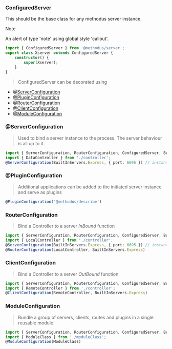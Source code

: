 


### ConfiguredServer

This should be the base class for any methodus server instance.

> [!NOTE]
> An alert of type 'note' using global style 'callout'.

```typescript
import { ConfiguredServer } from '@methodus/server';
export class Xserver extends ConfiguredServer {
    constructor() {
        super(Xserver);
    }
}
```

> ConfiguredServer can be decorated using 
* [@ServerConfiguration](#serverconfiguration)
* [@PluginConfiguration](#pluginconfiguration)
* [@RouterConfiguration](#routerconfiguration)
* [@ClientConfiguration](#clientconfiguration)
* [@ModuleConfiguration](#moduleconfiguration)


### @ServerConfiguration 
> Used to bind a server instance to the process. The server behaviour is all up to it.
```typescript
import { ServerConfiguration, RouterConfiguration, ConfiguredServer, BuiltInServers } from '@methodus/server';
import { DataController } from './controller';
@ServerConfiguration(BuiltInServers.Express, { port: 6695 }) // instantiate express on given port
```

### @PluginConfiguration
> Additional applications can be added to the initiated server instance and serve as plugins
```typescript
@PluginConfiguration('@methodus/describe')
```

### RouterConfiguration
> Bind a Controller to a server *InBound* function
```typescript
import { ServerConfiguration, RouterConfiguration, ConfiguredServer, BuiltInServers } from '@methodus/server';
import { LocalController } from './controller';
@ServerConfiguration(BuiltInServers.Express, { port: 6695 }) // instantiate express on given port
@RouterConfiguration(LocalController, BuiltInServers.Express)
```


### ClientConfiguration
> Bind a Controller to a server *OutBound* function
```typescript
import { ServerConfiguration, RouterConfiguration, ConfiguredServer, BuiltInServers } from '@methodus/server';
import { RemoteController } from './controller';
@ClientConfiguration(RemoteController, BuiltInServers.Express)
```



### ModuleConfiguration
> Bundle a group of servers, clients, routes and plugins in a single reusable module.
```typescript
import { ServerConfiguration, RouterConfiguration, ConfiguredServer, BuiltInServers } from '@methodus/server';
import { ModuleClass } from './moduleClass';
@ModuleConfiguration(ModuleClass)
```




